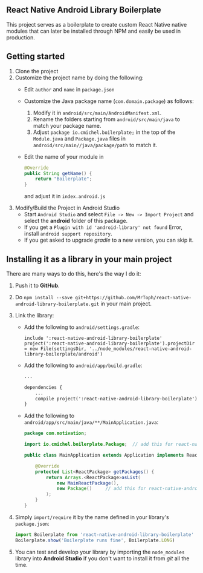 ## React Native Android Library Boilerplate
This project serves as a boilerplate to create custom React Native native modules that can later be installed through NPM and easily be used in production.

## Getting started
1. Clone the project
2. Customize the project name by doing the following:
    * Edit `author` and `name` in `package.json`
    * Customize the Java package name (`com.domain.package`) as follows:
        1. Modify it in `android/src/main/AndroidManifest.xml`.
        2. Rename the folders starting from `android/src/main/java` to match your package name.
        3. Adjust `package io.cmichel.boilerplate;` in the top of the `Module.java` and `Package.java` files in `android/src/main//java/package/path` to match it.
    * Edit the name of your module in 

        ```java
        @Override
        public String getName() {
            return "Boilerplate";
        }
        ```

        and adjust it in `index.android.js`
3. Modify/Build the Project in Android Studio
    * Start `Android Studio` and select `File -> New -> Import Project` and select the **android** folder of this package.
    * If you get a `Plugin with id 'android-library' not found` Error, install `android support repository`.
    * If you get asked to upgrade _gradle_ to a new version, you can skip it.

## Installing it as a library in your main project
There are many ways to do this, here's the way I do it:

1. Push it to **GitHub**.
2. Do `npm install --save git+https://github.com/MrToph/react-native-android-library-boilerplate.git` in your main project.
3. Link the library:
    * Add the following to `android/settings.gradle`:
        ```
        include ':react-native-android-library-boilerplate'
        project(':react-native-android-library-boilerplate').projectDir = new File(settingsDir, '../node_modules/react-native-android-library-boilerplate/android')
        ```

    * Add the following to `android/app/build.gradle`:
        ```xml
        ...

        dependencies {
            ...
            compile project(':react-native-android-library-boilerplate')
        }
        ```
    * Add the following to `android/app/src/main/java/**/MainApplication.java`:
        ```java
        package com.motivation;

        import io.cmichel.boilerplate.Package;  // add this for react-native-android-library-boilerplate

        public class MainApplication extends Application implements ReactApplication {

            @Override
            protected List<ReactPackage> getPackages() {
                return Arrays.<ReactPackage>asList(
                    new MainReactPackage(),
                    new Package()     // add this for react-native-android-library-boilerplate
                );
            }
        }
        ```
4. Simply `import/require` it by the name defined in your library's `package.json`:

    ```javascript
    import Boilerplate from 'react-native-android-library-boilerplate'
    Boilerplate.show('Boilerplate runs fine', Boilerplate.LONG)
    ```
5. You can test and develop your library by importing the `node_modules` library into **Android Studio** if you don't want to install it from _git_ all the time.